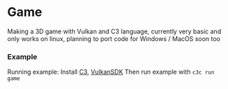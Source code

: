 # Game

Making a 3D game with Vulkan and C3 language, 
currently very basic and only works on linux, planning to port code for Windows / MacOS soon too


### Example
Running example:
Install [C3](https://c3-lang.org/), [VulkanSDK](https://vulkan.lunarg.com/sdk/home)
Then run example with `c3c run game`


